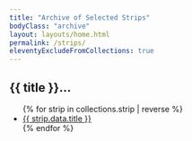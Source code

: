 ```yaml
---
title: "Archive of Selected Strips"
bodyClass: "archive"
layout: layouts/home.html
permalink: /strips/
eleventyExcludeFromCollections: true
---
```


## {{ title }}&hellip;

<ul>
{% for strip in collections.strip | reverse %}
<li><a href="{{ strip.url | url }}" title="Originally published on: {{ strip.date.toDateString() }}">{{ strip.data.title }}</a></li>
{% endfor %}
</ul>